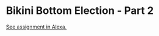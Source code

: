 # Bikini Bottom Election - Part 2
[See assignment in Alexa.](https://alexa.bitmaker.co/cohorts/67/assignments/2059/latest)
